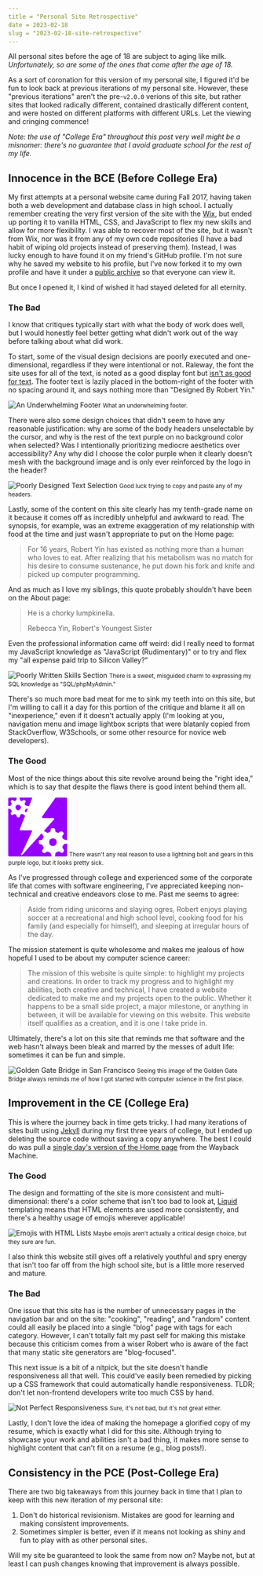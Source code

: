 ```yaml
---
title = "Personal Site Retrospective"
date = 2023-02-18
slug = "2023-02-18-site-retrospective"
---
```


All personal sites before the age of 18 are subject to aging like milk. *Unfortunately, so are some of the ones that come after the age of 18.*

As a sort of coronation for this version of my personal site, I figured it'd be fun to look back at previous iterations of my personal site. However, these "previous iterations" aren't the pre-`v2.0.0` verions of this site, but rather sites that looked radically different, contained drastically different content, and were hosted on different platforms with different URLs. Let the viewing and cringing commence!

*Note: the use of "College Era" throughout this post very well might be a misnomer: there's no guarantee that I avoid graduate school for the rest of my life.*

## Innocence in the BCE (Before College Era)

My first attempts at a personal website came during Fall 2017, having taken both a web development and database class in high school. I actually remember creating the very first version of the site with the [Wix](https://www.wix.com), but ended up porting it to vanilla HTML, CSS, and JavaScript to flex my new skills and allow for more flexibility. I was able to recover most of the site, but it wasn't from Wix, nor was it from any of my own code repositories (I have a bad habit of wiping old projects instead of preserving them). Instead, I was lucky enough to have found it on my friend's GitHub profile. I'm not sure why he saved my website to his profile, but I've now forked it to my own profile and have it under a [public archive](https://github.com/bobertoyin/old-porftolio-site) so that everyone can view it.

But once I opened it, I kind of wished it had stayed deleted for all eternity.

### The Bad

I know that critiques typically start with what the body of work does well, but I would honestly feel better getting what didn't work out of the way before talking about what did work.

To start, some of the visual design decisions are poorly executed and one-dimensional, regardless if they were intentional or not. Raleway, the font the site uses for all of the text, is noted as a good display font but [isn't as good for text](https://www.reddit.com/r/graphic_design/comments/2x9vme/comment/coyhhlc/?utm_source=share&utm_medium=web2x&context=3). The footer text is lazily placed in the bottom-right of the footer with no spacing around it, and says nothing more than "Designed By Robert Yin."

![An Underwhelming Footer](/static/assets/blog/2023_02_18_site_retro/footer.png)
<small>What an underwhelming footer.</small>

There were also some design choices that didn't seem to have any reasonable justification: why are some of the body headers unselectable by the cursor, and why is the rest of the text purple on no background color when selected? Was I intentionally prioritizing mediocre aesthetics over accessibility? Any why did I choose the color purple when it clearly doesn't mesh with the background image and is only ever reinforced by the logo in the header?

![Poorly Designed Text Selection](/static/assets/blog/2023_02_18_site_retro/text-selection.gif)
<small>Good luck trying to copy and paste any of my headers.</small>

Lastly, some of the content on this site clearly has my tenth-grade name on it because it comes off as incredibly unhelpful and awkward to read. The synopsis, for example, was an extreme exaggeration of my relationship with food at the time and just wasn't appropriate to put on the Home page:

> For 16 years, Robert Yin has existed as nothing more than a human who loves to eat. After realizing that his metabolism was no match for his desire to consume sustenance, he put down his fork and knife and picked up computer programming.

And as much as I love my siblings, this quote probably shouldn't have been on the About page:

> He is a chorky lumpkinella.
>
> Rebecca Yin, Robert's Youngest Sister

Even the professional information came off weird: did I really need to format my JavaScript knowledge as "JavaScript (Rudimentary)" or to try and flex my "all expense paid trip to Silicon Valley?"

![Poorly Written Skills Section](/static/assets/blog/2023_02_18_site_retro/skills.png)
<small>There is a sweet, misguided charm to expressing my SQL knowledge as "SQL/phpMyAdmin."</small>

There's so much more bad meat for me to sink my teeth into on this site, but I'm willing to call it a day for this portion of the critique and blame it all on "inexperience," even if it doesn't actually apply (I'm looking at you, navigation menu and image lightbox scripts that were blatanly copied from StackOverflow, W3Schools, or some other resource for novice web developers).

### The Good

Most of the nice things about this site revolve around being the "right idea," which is to say that despite the flaws there is good intent behind them all.

![First Ever Logo](/static/assets/blog/2023_02_18_site_retro/logo.svg)
<small>There wasn't any real reason to use a lightning bolt and gears in this purple logo, but it looks pretty sick.</small>

As I've progressed through college and experienced some of the corporate life that comes with software engineering, I've appreciated keeping non-technical and creative endeavors close to me. Past me seems to agree:

> Aside from riding unicorns and slaying ogres, Robert enjoys playing soccer at a recreational and high school level, cooking food for his family (and especially for himself), and sleeping at irregular hours of the day.

The mission statement is quite wholesome and makes me jealous of how hopeful I used to be about my computer science career:

> The mission of this website is quite simple: to highlight my projects and creations. In order to track my progress and to highlight my abilities, both creative and technical, I have created a website dedicated to make me and my projects open to the public. Whether it happens to be a small side project, a major milestone, or anything in between, it will be available for viewing on this website. This website itself qualifies as a creation, and it is one I take pride in.

Ultimately, there's a lot on this site that reminds me that software and the web hasn't always been bleak and marred by the messes of adult life: sometimes it can be fun and simple.

![Golden Gate Bridge in San Francisco](/static/assets/blog/2023_02_18_site_retro/goldengatebridge.png)
<small>Seeing this image of the Golden Gate Bridge always reminds me of how I got started with computer science in the first place.</small>

## Improvement in the CE (College Era)

This is where the journey back in time gets tricky. I had many iterations of sites built using [Jekyll](https://jekyllrb.com) during my first three years of college, but I ended up deleting the source code without saving a copy anywhere. The best I could do was pull a [single day's version of the Home page](https://web.archive.org/web/20220102232459/https://bobertoyin.github.io) from the Wayback Machine.

### The Good

The design and formatting of the site is more consistent and multi-dimensional: there's a color scheme that isn't too bad to look at, [Liquid](https://shopify.github.io/liquid) templating means that HTML elements are used more consistently, and there's a healthy usage of emojis wherever applicable!

![Emojis with HTML Lists](/static/assets/blog/2023_02_18_site_retro/emojis.png)
<small>Maybe emojis aren't actually a critical design choice, but they sure are fun.</small>

I also think this website still gives off a relatively youthful and spry energy that isn't too far off from the high school site, but is a little more reserved and mature.

### The Bad

One issue that this site has is the number of unnecessary pages in the navigation bar and on the site: "cooking", "reading", and "random" content could all easily be placed into a single "blog" page with tags for each category. However, I can't totally falt my past self for making this mistake because this criticism comes from a wiser Robert who is aware of the fact that many static site generators are "blog-focused".

This next issue is a bit of a nitpick, but the site doesn't handle responsiveness all that well. This could've easily been remedied by picking up a CSS framework that could automatically handle responsiveness. TLDR; don't let non-frontend developers write too much CSS by hand.

![Not Perfect Responsiveness](/static/assets/blog/2023_02_18_site_retro/imperfectresponsiveness.png)
<small>Sure, it's not bad, but it's not great either.</small>

Lastly, I don't love the idea of making the homepage a glorified copy of my resume, which is exactly what I did for this site. Although trying to showcase your work and abilities isn't a bad thing, it makes more sense to highlight content that can't fit on a resume (e.g., blog posts!).

## Consistency in the PCE (Post-College Era)

There are two big takeaways from this journey back in time that I plan to keep with this new iteration of my personal site:

1. Don't do historical revisionism. Mistakes are good for learning and making consistent improvements.
2. Sometimes simpler is better, even if it means not looking as shiny and fun to play with as other personal sites.

Will my site be guaranteed to look the same from now on? Maybe not, but at least I can push changes knowing that improvement is always possible.
